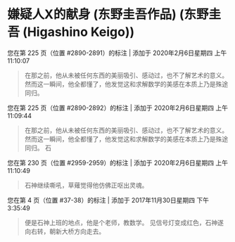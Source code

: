 # 嫌疑人X的献身 (东野圭吾作品) (东野圭吾 (Higashino Keigo))

您在第 225 页（位置 #2890-2891）的标注 | 添加于 2020年2月6日星期四 上午11:10:07

>在那之前，他从未被任何东西的美丽吸引、感动过，也不了解艺术的意义。然而这一瞬间，他全都懂了，他发觉这和求解数学的美感在本质上乃是殊途同归。

您在第 225 页（位置 #2890-2892）的标注 | 添加于 2020年2月6日星期四 上午11:09:44

>在那之前，他从未被任何东西的美丽吸引、感动过，也不了解艺术的意义。然而这一瞬间，他全都懂了，他发觉这和求解数学的美感在本质上乃是殊途同归。 石

您在第 230 页（位置 #2959-2959）的标注 | 添加于 2020年2月6日星期四 上午11:10:49

>石神继续嘶吼，草薙觉得他仿佛正呕出灵魂。

您在第 4 页（位置 #37-38）的标注 | 添加于 2017年11月30日星期四 下午3:35:49

>便是石神上班的地点，他是个老师，教数学。 见信号灯变成红色，石神遂向右转，朝新大桥方向走去。